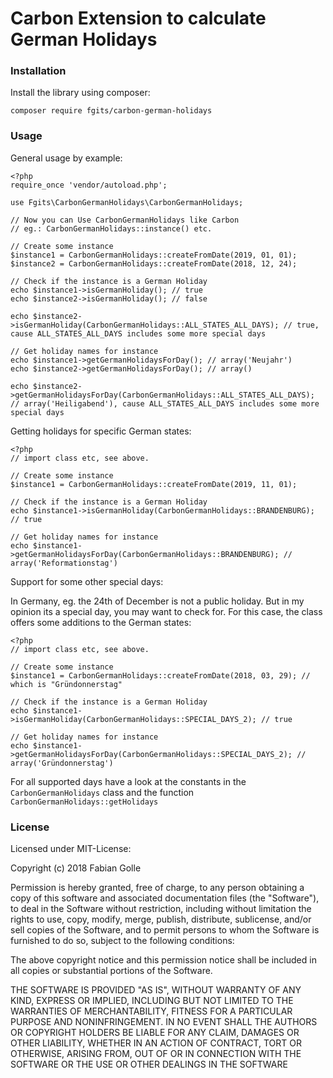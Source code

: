 # Carbon Extension to calculate German Holidays

### Installation

Install the library using composer:

`composer require fgits/carbon-german-holidays`

### Usage

General usage by example:

```
<?php
require_once 'vendor/autoload.php';

use Fgits\CarbonGermanHolidays\CarbonGermanHolidays;

// Now you can Use CarbonGermanHolidays like Carbon
// eg.: CarbonGermanHolidays::instance() etc.

// Create some instance
$instance1 = CarbonGermanHolidays::createFromDate(2019, 01, 01);
$instance2 = CarbonGermanHolidays::createFromDate(2018, 12, 24);

// Check if the instance is a German Holiday
echo $instance1->isGermanHoliday(); // true 
echo $instance2->isGermanHoliday(); // false

echo $instance2->isGermanHoliday(CarbonGermanHolidays::ALL_STATES_ALL_DAYS); // true, cause ALL_STATES_ALL_DAYS includes some more special days

// Get holiday names for instance
echo $instance1->getGermanHolidaysForDay(); // array('Neujahr') 
echo $instance2->getGermanHolidaysForDay(); // array() 

echo $instance2->getGermanHolidaysForDay(CarbonGermanHolidays::ALL_STATES_ALL_DAYS); // array('Heiligabend'), cause ALL_STATES_ALL_DAYS includes some more special days
```

Getting holidays for specific German states:

```
<?php
// import class etc, see above.

// Create some instance
$instance1 = CarbonGermanHolidays::createFromDate(2019, 11, 01);

// Check if the instance is a German Holiday
echo $instance1->isGermanHoliday(CarbonGermanHolidays::BRANDENBURG); // true 

// Get holiday names for instance
echo $instance1->getGermanHolidaysForDay(CarbonGermanHolidays::BRANDENBURG); // array('Reformationstag') 
```

Support for some other special days:

In Germany, eg. the 24th of December is not a public holiday. But in my opinion its a special day, you may want to check for. For this case, the class offers some additions to the German states: 

```
<?php
// import class etc, see above.

// Create some instance
$instance1 = CarbonGermanHolidays::createFromDate(2018, 03, 29); // which is "Gründonnerstag"

// Check if the instance is a German Holiday
echo $instance1->isGermanHoliday(CarbonGermanHolidays::SPECIAL_DAYS_2); // true 

// Get holiday names for instance
echo $instance1->getGermanHolidaysForDay(CarbonGermanHolidays::SPECIAL_DAYS_2); // array('Gründonnerstag') 
```

For all supported days have a look at the constants in the `CarbonGermanHolidays` class and the function `CarbonGermanHolidays::getHolidays`


### License

Licensed under MIT-License:

Copyright (c) 2018 Fabian Golle

Permission is hereby granted, free of charge, to any person obtaining a copy of this software and associated documentation files (the "Software"), to deal in the Software without restriction, including without limitation the rights to use, copy, modify, merge, publish, distribute, sublicense, and/or sell copies of the Software, and to permit persons to whom the Software is furnished to do so, subject to the following conditions:

The above copyright notice and this permission notice shall be included in all copies or substantial portions of the Software.

THE SOFTWARE IS PROVIDED "AS IS", WITHOUT WARRANTY OF ANY KIND, EXPRESS OR IMPLIED, INCLUDING BUT NOT LIMITED TO THE WARRANTIES OF MERCHANTABILITY, FITNESS FOR A PARTICULAR PURPOSE AND NONINFRINGEMENT. IN NO EVENT SHALL THE AUTHORS OR COPYRIGHT HOLDERS BE LIABLE FOR ANY CLAIM, DAMAGES OR OTHER LIABILITY, WHETHER IN AN ACTION OF CONTRACT, TORT OR OTHERWISE, ARISING FROM, OUT OF OR IN CONNECTION WITH THE SOFTWARE OR THE USE OR OTHER DEALINGS IN THE SOFTWARE
